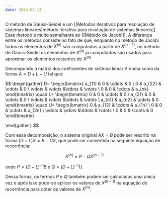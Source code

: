 ```yaml
---
date: 2024-05-13
---
```


O método de Gauss-Seidel é um [[Métodos iterativos para resolução de sistemas lineares|método iterativo para resolução de sistemas lineares]]. Esse ḿetodo é muito semelhante ao [[Método de Jacobi]]. A diferença entre os métodos consiste no fato de que, enquanto no método de Jacobi todos os elementos de $X^{(n)}$ são computados a partir de $X^{(n-1)}$, no método de Gauss-Seidel os elementos de $X^{(n)}$ já computados são usados para aproximar os elementos restantes de $X^{(n)}$.

Decompondo a matriz dos coeficientes do sistema linear $A$ numa soma da forma $A = D + L + U$ tal que:

$$
\begin{gather}
    D=
    \begin{bmatrix}
    a_{11} & 0 & \cdots & 0 \\
    0 & a_{22} & \cdots & 0 \\
    \vdots & \vdots &\ddots & \vdots \\
    0 & 0 & \cdots & a_{nk}
    \end{bmatrix}
    \quad
    L=
    \begin{bmatrix}
    0 & 0 & \cdots & 0 \\
    a_{21} & 0 & \cdots & 0 \\
    \vdots & \vdots &\ddots & \vdots \\
    a_{n1} & a_{n2} & \cdots & 0
    \end{bmatrix}
    \quad
    U=
    \begin{bmatrix}
    0 & a_{12} & \cdots & a_{1n} \\
    0 & 0 & \cdots & a_{2n} \\
    \vdots & \vdots &\ddots & \vdots \\
    0 & 0 & \cdots & 0
    \end{bmatrix}

 \end{gather}
$$
    
Com essa decomposição, o sistema original $AX = B$ pode ser rescrito na forma $(D+L)X = B - UX$, que pode ser convertida na seguinte equação de recorrência:

$$X^{(n)} = P - QX^{(n-1)}$$

onde $P=(D+L)^{-1}B$ e $Q=(D+L)^{-1}U$.

Dessa forma, os termos $P$ e $Q$ também podem ser calculados uma única vez e após isso pode-se aplicar os valores de $X^{(n-1)}$ na equação de recorrência para obter os valores de $X^{(n)}$.